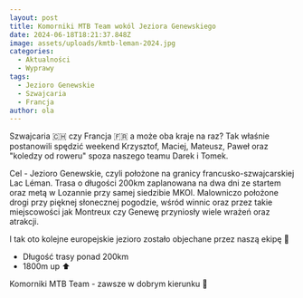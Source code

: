 ```yaml
---
layout: post
title: Komorniki MTB Team wokól Jeziora Genewskiego
date: 2024-06-18T18:21:37.848Z
image: assets/uploads/kmtb-leman-2024.jpg
categories:
  - Aktualności
  - Wyprawy
tags:
  - Jezioro Genewskie
  - Szwajcaria
  - Francja
author: ola
---
```

Szwajcaria 🇨🇭 czy Francja 🇫🇷 a może oba kraje na raz? Tak właśnie  postanowili spędzić weekend Krzysztof, Maciej, Mateusz, Paweł oraz "koledzy od roweru" spoza naszego teamu Darek i Tomek.
<!--more-->

Cel - Jezioro Genewskie, czyli położone na granicy francusko-szwajcarskiej Lac Léman. Trasa o długości 200km zaplanowana na dwa dni ze startem oraz metą w Lozannie przy samej siedzibie MKOl. Malowniczo położone drogi przy pięknej słonecznej pogodzie, wśród winnic oraz przez takie miejscowości jak Montreux czy Genewę przyniosły wiele wrażeń oraz atrakcji.

I tak oto kolejne europejskie jezioro zostało objechane przez naszą ekipę 💪

* Długość trasy ponad 200km
* 1800m up ⬆️

Komorniki MTB Team - zawsze w dobrym kierunku 🙂